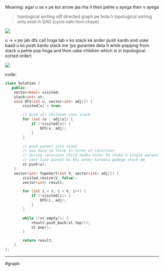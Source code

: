 Meaning: agar u se v pe koi arrow jaa rha h then pehle u ayega then v ayega
> topological sorting siff directed graph pe hota h
> topological sorting only exist in DAG (cycle nahi honi chaye)

![](https://i.imgur.com/Nkuof5H.png)

u -> v pe jab dfs call hoga tab v ko stack ke ander push kardo and uske baad u ko push kardo stack me (ye gurantee deta h while popping from stack u pehle pop hoga and then uske children which is in topological sorted order)


![](https://i.imgur.com/IYH1hqc.png)

code:
```cpp
class Solution {
   public:
    vector<bool> visited;
    stack<int> st;
    void DFS(int u, vector<int> adj[]) {
        visited[u] = true;

        // push all children into stack
        for (int &v : adj[u]) {
            if (!visited[v]) {
                DFS(v, adj);
            }
        }

        // push parent into stack
        // you have to think in terms of recursion
        // during recursion child nodes enter ho chuka h single parent ke liye
        // next time parent ko bhi enter karwana padega stack me
        st.push(u);
    }
    vector<int> topoSort(int V, vector<int> adj[]) {
        visited.resize(V, false);
        vector<int> result;

        for (int i = 0; i < V; i++) {
            if (!visited[i]) {
                DFS(i, adj);
            }
        }

        while (!st.empty()) {
            result.push_back(st.top());
            st.pop();
        }

        return result;
    }
};
```


---
#graph